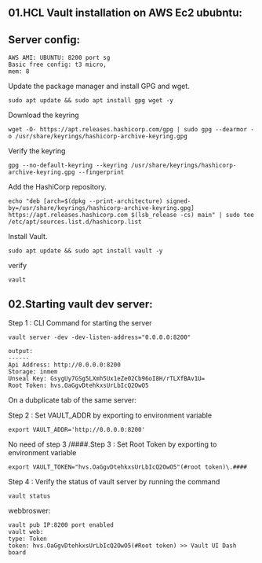 01.HCL Vault installation on AWS Ec2 ububntu:
----------
Server config:
----------
```
AWS AMI: UBUNTU: 8200 port sg
Basic free config: t3 micro, 
mem: 8
```
Update the package manager and install GPG and wget.
```
sudo apt update && sudo apt install gpg wget -y
```
Download the keyring
```
wget -O- https://apt.releases.hashicorp.com/gpg | sudo gpg --dearmor -o /usr/share/keyrings/hashicorp-archive-keyring.gpg
```
Verify the keyring

```
gpg --no-default-keyring --keyring /usr/share/keyrings/hashicorp-archive-keyring.gpg --fingerprint
```

Add the HashiCorp repository.
```
echo "deb [arch=$(dpkg --print-architecture) signed-by=/usr/share/keyrings/hashicorp-archive-keyring.gpg] https://apt.releases.hashicorp.com $(lsb_release -cs) main" | sudo tee /etc/apt/sources.list.d/hashicorp.list
```
Install Vault.
```
sudo apt update && sudo apt install vault -y
```

verify
```
vault
```

02.Starting vault dev server:
---------------
Step 1 : CLI Command for starting the server 
```
vault server -dev -dev-listen-address="0.0.0.0:8200"

output:
------
Api Address: http://0.0.0.0:8200
Storage: inmem
Unseal Key: GsygUy7GSg5LXmh5Ux1eZe02Cb96oI8H/rTLXfBAv1U=
Root Token: hvs.OaGgvDtehkxsUrLbIcQ2OwO5
```
On a dubplicate tab of the same server:

Step 2 : Set VAULT_ADDR by exporting to environment variable 
```
export VAULT_ADDR='http://0.0.0.0:8200'
```
No need of step 3
/####.Step 3 : Set Root Token by exporting to environment variable 
```
export VAULT_TOKEN="hvs.OaGgvDtehkxsUrLbIcQ2OwO5"(#root token)\.####
```

Step 4 : Verify the status of vault server by running the command 
```
vault status
```

webbroswer:

```
vault pub IP:8200 port enabled
vault web:
type: Token
token: hvs.OaGgvDtehkxsUrLbIcQ2OwO5(#Root token) >> Vault UI Dash board
```